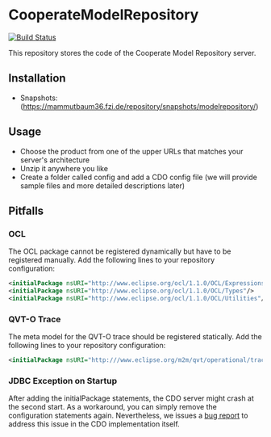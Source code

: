 # CooperateModelRepository

[![Build Status](https://img.shields.io/travis/Cooperate-Project/CooperateModelRepository.svg)](https://travis-ci.org/Cooperate-Project/CooperateModelRepository)

This repository stores the code of the Cooperate Model Repository server.

## Installation
* Snapshots: (https://mammutbaum36.fzi.de/repository/snapshots/modelrepository/)

## Usage
* Choose the product from one of the upper URLs that matches your server's architecture
* Unzip it anywhere you like
* Create a folder called config and add a CDO config file (we will provide sample files and more detailed descriptions later)

## Pitfalls

### OCL
The OCL package cannot be registered dynamically but have to be registered manually. Add the following lines to your repository configuration:
```xml
<initialPackage nsURI="http://www.eclipse.org/ocl/1.1.0/OCL/Expressions"/>
<initialPackage nsURI="http://www.eclipse.org/ocl/1.1.0/OCL/Types"/>
<initialPackage nsURI="http://www.eclipse.org/ocl/1.1.0/OCL/Utilities"/>
```

### QVT-O Trace
The meta model for the QVT-O trace should be registered statically. Add the following lines to your repository configuration:
```xml
<initialPackage nsURI="http:///www.eclipse.org/m2m/qvt/operational/trace.ecore"/>
```

### JDBC Exception on Startup
After adding the initialPackage statements, the CDO server might crash at the second start. As a workaround, you can simply remove the configuration statements again. Nevertheless, we issues a [bug report](https://bugs.eclipse.org/bugs/show_bug.cgi?id=497148) to address this issue in the CDO implementation itself.
